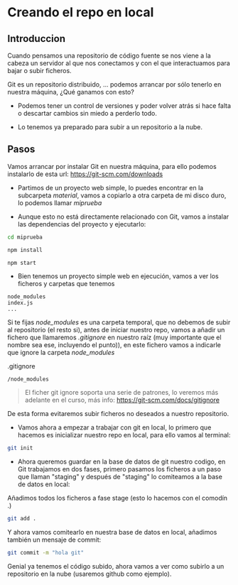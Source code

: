 # Creando el repo en local

## Introduccion

Cuando pensamos una repositorio de código fuente se nos viene a la cabeza
un servidor al que nos conectamos y con el que interactuamos para bajar o
subir ficheros.

Git es un repositorio distribuido, ... podemos arrancar por sólo tenerlo
en nuestra máquina, ¿Qué ganamos con esto?

- Podemos tener un control de versiones y poder volver atrás si hace falta
  o descartar cambios sin miedo a perderlo todo.

- Lo tenemos ya preparado para subir a un repositorio a la nube.

## Pasos

Vamos arrancar por instalar Git en nuestra máquina, para ello
podemos instalarlo de esta url: https://git-scm.com/downloads

- Partimos de un proyecto web simple, lo puedes encontrar en la subcarpeta
  _material_, vamos a copiarlo a otra carpeta de mi disco duro, lo podemos
  llamar _miprueba_

- Aunque esto no está directamente relacionado con Git, vamos a instalar
  las dependencias del proyecto y ejecutarlo:

```bash
cd miprueba
```

```bash
npm install
```

```bash
npm start
```

- Bien tenemos un proyecto simple web en ejecución, vamos a ver los ficheros
  y carpetas que tenemos

```
node_modules
index.js
...
```

Si te fijas _node_modules_ es una carpeta temporal, que no debemos de subir
al repositorio (el resto si), antes de iniciar nuestro repo, vamos a añadir
un fichero que llamaremos _.gitignore_ en nuestro raíz (muy importante que
el nombre sea ese, incluyendo el punto)), en este fichero vamos a indicarle
que ignore la carpeta _node_modules_

.gitignore

```
/node_modules
```

> El ficher git ignore soporta una serie de patrones, lo veremos
> más adelante en el curso, más info: https://git-scm.com/docs/gitignore

De esta forma evitaremos subir ficheros no deseados a nuestro repositorio.

- Vamos ahora a empezar a trabajar con git en local, lo primero que hacemos
  es inicializar nuestro repo en local, para ello vamos al terminal:

```bash
git init
```

- Ahora queremos guardar en la base de datos de git nuestro codigo,
  en Git trabajamos en dos fases, primero pasamos los ficheros a un
  paso que llaman "staging" y después de "staging" lo comiteamos a la
  base de datos en local:

Añadimos todos los ficheros a fase stage (esto lo hacemos con el comodín
.)

```bash
git add .
```

Y ahora vamos comitearlo en nuestra base de datos en local, añadimos
también un mensaje de commit:

```bash
git commit -m "hola git"
```

Genial ya tenemos el código subido, ahora vamos a ver como subirlo a un
repositorio en la nube (usaremos github como ejemplo).

